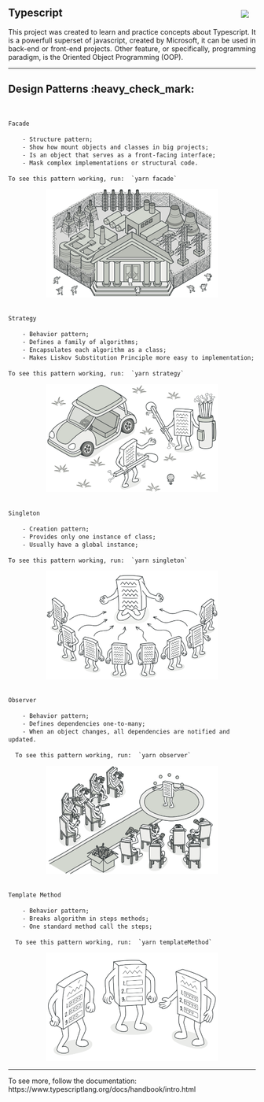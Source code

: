 <h2>Typescript &nbsp &nbsp &nbsp &nbsp &nbsp &nbsp &nbsp &nbsp &nbsp &nbsp &nbsp &nbsp &nbsp &nbsp &nbsp &nbsp &nbsp &nbsp &nbsp &nbsp &nbsp &nbsp &nbsp &nbsp &nbsp &nbsp &nbsp &nbsp &nbsp &nbsp &nbsp &nbsp &nbsp &nbsp &nbsp &nbsp 
 <img align="center" src="https://img.shields.io/badge/TypeScript-007ACC?style=for-the-badge&logo=typescript&logoColor=white" />
 </h2>

<div align="justify">
    <p>
        This project was created to learn and practice concepts about Typescript.
        It is a powerfull superset of javascript, created by Microsoft, it can be used in back-end or front-end projects. Other feature, or specifically, programming paradigm, is the Oriented Object Programming (OOP).
    </p>

</div>

<hr>

<h2>Design Patterns :heavy_check_mark:</h2>

<br>

    Facade

        - Structure pattern;
        - Show how mount objects and classes in big projects;
        - Is an object that serves as a front-facing interface;
        - Mask complex implementations or structural code.

    To see this pattern working, run:  `yarn facade`

<div align="center">
    <img src="./src/assets/facadePatternFunny.png" alt="facade pattern image" height="220" width="350"/>
</div>

<br>

    Strategy

        - Behavior pattern;
        - Defines a family of algorithms;
        - Encapsulates each algorithm as a class;
        - Makes Liskov Substitution Principle more easy to implementation;

    To see this pattern working, run:  `yarn strategy`

<div align="center">
    <img src="./src/assets/strategyPatternFunny.png" alt="strategy pattern image" height="220" width="350"/>
</div>
<br>

    Singleton

        - Creation pattern;
        - Provides only one instance of class;
        - Usually have a global instance;

    To see this pattern working, run:  `yarn singleton`

<div align="center">
    <img src="./src/assets/singletonPatternFunny.png" alt="singleton pattern image" height="220" width="350"/>
</div>
<br>

    Observer

        - Behavior pattern;
        - Defines dependencies one-to-many;
        - When an object changes, all dependencies are notified and updated.

      To see this pattern working, run:  `yarn observer`

<div align="center">
    <img src="./src/assets/observerPatternFunny.png" alt="singleton pattern image" height="220" width="350"/>
</div>
<br>

    Template Method

        - Behavior pattern;
        - Breaks algorithm in steps methods;
        - One standard method call the steps;

      To see this pattern working, run:  `yarn templateMethod`

<div align="center">
    <img src="./src/assets/templateMethodPatternFunny.png" alt="singleton pattern image" height="220" width="350"/>
</div>

<hr>

<p>
    To see more, follow the documentation: https://www.typescriptlang.org/docs/handbook/intro.html
</p>
